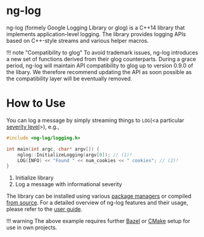 # ng-log

ng-log (formely Google Logging Library or glog) is a C++14 library
that implements application-level logging. The library provides logging APIs
based on C++-style streams and various helper macros.

!!! note "Compatibility to glog"
    To avoid trademark issues, ng-log introduces a new set of functions derived
    from their glog counterparts. During a grace period, ng-log will maintain
    API compatibility to glog up to version 0.9.0 of the libary. We therefore
    recommend updating the API as soon possible as the compatibility layer will
    be eventually removed.

# How to Use

You can log a message by simply streaming things to `LOG`(<a particular
[severity level](logging.md#severity-levels)\>), e.g.,

``` cpp title="main.cpp"
#include <ng-log/logging.h>

int main(int argc, char* argv[]) {
    nglog::InitializeLogging(argv[0]); // (1)!
    LOG(INFO) << "Found " << num_cookies << " cookies"; // (2)!
}
```

1. Initialize library
2. Log a message with informational severity

The library can be installed using various [package managers](packages.md) or
compiled [from source](build.md). For a detailed overview of ng-log features and
their usage, please refer to the [user guide](logging.md).

!!! warning
    The above example requires further [Bazel](build.md#bazel) or
    [CMake](usage.md) setup for use in own projects.
